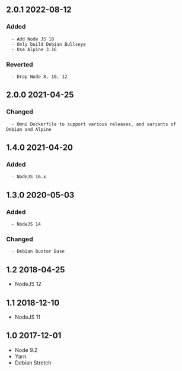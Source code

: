 ## 2.0.1 2022-08-12 <dave at tiredofit dot ca>

   ### Added
      - Add Node JS 18
      - Only build Debian Bullseye
      - Use Alpine 3.16

   ### Reverted
      - Drop Node 8, 10, 12


## 2.0.0 2021-04-25 <dave at tiredofit dot ca>

   ### Changed
      - Omni Dockerfile to support various releases, and variants of Debian and Alpine

## 1.4.0 2021-04-20 <dave at tiredofit dot ca>

   ### Added
      - NodeJS 16.x


## 1.3.0 2020-05-03 <dave at tiredofit dot ca>

   ### Added
      - NodeJS 14

   ### Changed
      - Debian Buster Base


## 1.2 2018-04-25 <dave at tiredofit dot ca>

* NodeJS 12

## 1.1 2018-12-10 <dave at tiredofit dot ca>

* NodeJS 11

## 1.0 2017-12-01 <dave at tiredofit dot ca>

* Node 9.2
* Yarn
* Debian Stretch
